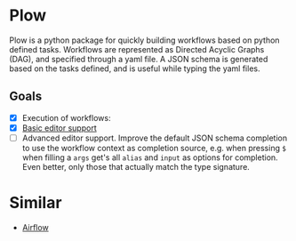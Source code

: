 # Plow

Plow is a python package for quickly building workflows based on python defined tasks.
Workflows are represented as Directed Acyclic Graphs (DAG), and specified through a yaml
file. A JSON schema is generated based on the tasks defined, and is useful while typing the
yaml files.

## Goals

- [x] Execution of workflows:
- [x] [Basic editor support](./plow/json_schema.py)
- [ ] Advanced editor support. Improve the default JSON schema completion to use the workflow context as completion source,
      e.g. when pressing `$` when filling a `args` get's all `alias` and `input` as options for completion. Even better, only those that
      actually match the type signature.

# Similar

- [Airflow](https://github.com/apache/airflow)
